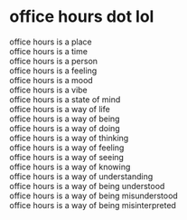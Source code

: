 # office hours dot lol
office hours is a place  
office hours is a time  
office hours is a person  
office hours is a feeling  
office hours is a mood  
office hours is a vibe  
office hours is a state of mind  
office hours is a way of life  
office hours is a way of being  
office hours is a way of doing  
office hours is a way of thinking  
office hours is a way of feeling  
office hours is a way of seeing  
office hours is a way of knowing  
office hours is a way of understanding  
office hours is a way of being understood  
office hours is a way of being misunderstood  
office hours is a way of being misinterpreted  

